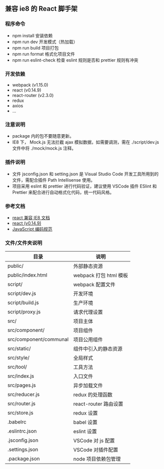 ## 兼容 ie8 的 React 脚手架

### 程序命令

- npm install 安装依赖
- npm run dev 开发模式（热加载）
- npm run build 项目打包
- npm run format 格式化项目文件
- npm run eslint-check 检查 eslint 规则是否和 prettier 规则有冲突

### 开发依赖
- webpack (v1.15.0)
- react (v0.14.9)
- react-router (v2.3.0)
- redux
- axios
- ...

### 注意说明
- package 内的包不要随意更新。
- IE8 下， Mock.js 无法拦截 ajax 模拟数据，如需要调测，需在 ./script/dev.js 文件中将 ./mock/mock.js 注释。

### 插件说明
- 文件 jsconfig.json 和 setting.json 是 Visual Studio Code 开发工具所用到的文件，需配合插件 Path Intellisense 使用。
- 项目采用 eslint 和 prettier 进行代码验证，建议使用 VSCode 插件 ESlint 和 Prettier 来配合进行自动格式化代码，统一代码风格。

### 参考文档
- [react 兼容 IE8 文档](https://github.com/xcatliu/react-ie8)
- [react (v0.14.9)](http://react-ie8.xcatliu.com/react)
- [JavaScript 编码规范](https://github.com/airbnb/javascript)

### 文件/文件夹说明
| 目录                   | 说明                   |
| ---------------------- | ---------------------- |
| public/                | 外部静态资源           |
| public/index.html      | webpack 打包 html 模板 |
| script/                | webpack 配置文件       |
| script/dev.js          | 开发环境               |
| script/build.js        | 生产环境               |
| script/proxy.js        | 请求代理设置           |
| src/                   | 项目主体               |
| src/component/         | 项目组件               |
| src/component/communal | 项目公用组件           |
| src/static/            | 组件中引入的静态资源   |
| src/style/             | 全局样式               |
| src/tool/              | 工具方法               |
| src/index.js           | 入口文件               |
| src/pages.js           | 异步加载文件           |
| src/reducer.js         | redux 的处理函数       |
| src/router.js          | react-router 路由设置  |
| src/store.js           | redux 设置             |
| .babelrc               | babel 设置             |
| .eslintrc.json         | eslint 设置            |
| .jsconfig.json         | VSCode 对 js 配置      |
| .settings.json         | VSCode 对插件配置      |
| .package.json          | node 项目依赖包管理    |
